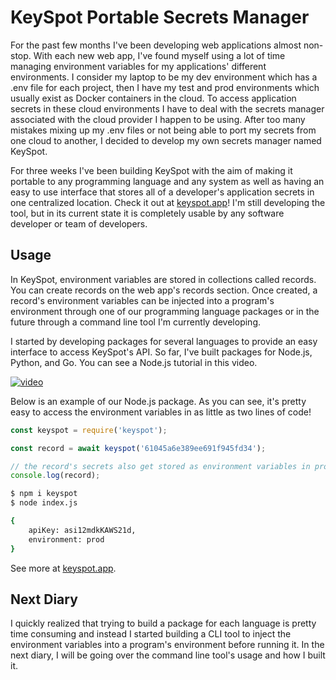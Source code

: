 [//]: # (title: KeySpot Portable Secrets Manager)
[//]: # (date: 2021-08-12)
[//]: # (hero: https://keyspot.app/logo-black.png)
[//]: # (description: For my first dev diary I'm going to be going over KeySpot, a secrets manager designed to remove the need for .env files for any project.)

# KeySpot Portable Secrets Manager

For the past few months I've been developing web applications almost non-stop. With each new web app, I've found myself using a lot of time managing environment variables for my applications' different environments. I consider my laptop to be my dev environment which has a .env file for each project, then I have my test and prod environments which usually exist as Docker containers in the cloud. To access application secrets in these cloud environments I have to deal with the secrets manager associated with the cloud provider I happen to be using. After too many mistakes mixing up my .env files or not being able to port my secrets from one cloud to another, I decided to develop my own secrets manager named KeySpot. 

For three weeks I've been building KeySpot with the aim of making it portable to any programming language and any system as well as having an easy to use interface that stores all of a developer's application secrets in one centralized location. Check it out at [keyspot.app](https://keyspot.app)! I'm still developing the tool, but in its current state it is completely usable by any software developer or team of developers.

## Usage

In KeySpot, environment variables are stored in collections called records. You can create records on the web app's records section. Once created, a record's environment variables can be injected into a program's environment through one of our programming language packages or in the future through a command line tool I'm currently developing.

I started by developing packages for several languages to provide an easy interface to access KeySpot's API. So far, I've built packages for Node.js, Python, and Go. You can see a Node.js tutorial in this video.

[![video](https://img.youtube.com/vi/RmNm8rJ_AO0/0.jpg)](https://www.youtube.com/watch?v=RmNm8rJ_AO0)

Below is an example of our Node.js package. As you can see, it's pretty easy to access the environment variables in as little as two lines of code!

```javascript
const keyspot = require('keyspot');

const record = await keyspot('61045a6e389ee691f945fd34');

// the record's secrets also get stored as environment variables in process.env
console.log(record);
```

```bash
$ npm i keyspot
$ node index.js

{
    apiKey: asi12mdkKAWS21d,
    environment: prod
}
```

See more at [keyspot.app](https://keyspot.app).

## Next Diary

I quickly realized that trying to build a package for each language is pretty time consuming and instead I started building a CLI tool to inject the environment variables into a program's environment before running it. In the next diary, I will be going over the command line tool's usage and how I built it.